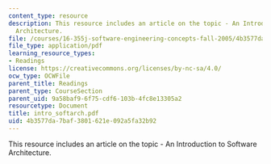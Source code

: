 ```yaml
---
content_type: resource
description: This resource includes an article on the topic - An Introduction to Software
  Architecture.
file: /courses/16-355j-software-engineering-concepts-fall-2005/4b3577da7baf3801621e092a5fa32b92_intro_softarch.pdf
file_type: application/pdf
learning_resource_types:
- Readings
license: https://creativecommons.org/licenses/by-nc-sa/4.0/
ocw_type: OCWFile
parent_title: Readings
parent_type: CourseSection
parent_uid: 9a58baf9-6f75-cdf6-103b-4fc8e13305a2
resourcetype: Document
title: intro_softarch.pdf
uid: 4b3577da-7baf-3801-621e-092a5fa32b92
---
```

This resource includes an article on the topic - An Introduction to Software Architecture.